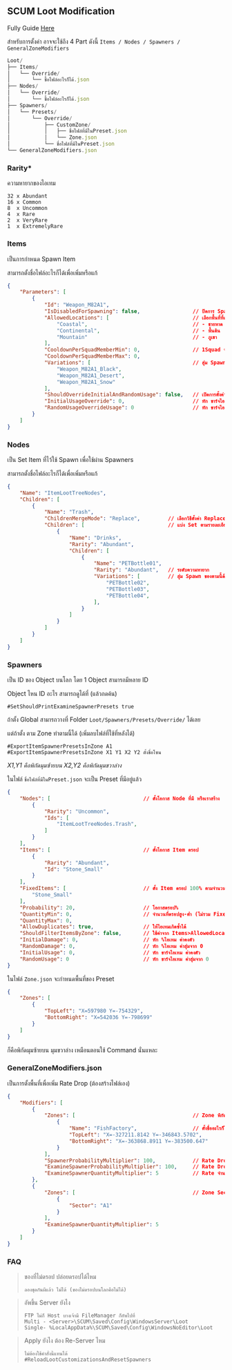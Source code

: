 ## SCUM Loot Modification

Fully Guide [Here](https://docs.google.com/document/d/1TIxj5OUnyrOvnXyEn3aigxLzTUQ-o-695luaaK2PTW0)

สำหรับการตั้งค่า อาจจะใช้ถึง 4 Part ดังนี้ `Items / Nodes / Spawners / GeneralZoneModifiers`
```js
Loot/
├── Items/
│   └── Override/
│       └── ชื้อไฟล์อะไรก็ได้.json
├── Nodes/
│   └── Override/
│       └── ชื้อไฟล์อะไรก็ได้.json
├── Spawners/
│   └── Presets/
│       └── Override/
│           ├── CustomZone/
│           │   ├── ชื่อไฟล์ที่มีในPreset.json
│           │   └── Zone.json
│           └── ชื่อไฟล์ที่มีในPreset.json
└── GeneralZoneModifiers.json
```
### Rarity*
ความหายากของไอเทม
```
32 x Abundant
16 x Common
8  x Uncommon
4  x Rare
2  x VeryRare
1  x ExtremelyRare
```

### Items

เป็นการกำหนด Spawn Item

สามารถตั้งชื่อไฟล์อะไรก็ได้เพื่อเพิ่มหรือแก้
```json
{
	"Parameters": [
		{
			"Id": "Weapon_M82A1",
			"IsDisabledForSpawning": false,                 // ปิดการ Spawn
			"AllowedLocations": [                           // เลือกพื้นที่ที่ดรอป
				"Coastal",                                  // - ชายหาด
				"Continental",                              // - พื้นดิน
				"Mountain"                                  // - ภูเขา
			],
			"CooldownPerSquadMemberMin": 0,                 // 1Squad จะไม่เจอไอเทมนี้อีกเลย (Min~Max)*members ชั่วโมง
			"CooldownPerSquadMemberMax": 0,
			"Variations": [                                 // สุ่ม Spawn ของตามนี้ด้วย
				"Weapon_M82A1_Black",
				"Weapon_M82A1_Desert",
				"Weapon_M82A1_Snow"
			],
			"ShouldOverrideInitialAndRandomUsage": false,   // เปิดการตั้งค่าด้านล่างทับ Presets
			"InitialUsageOverride": 0,                      // หัก ขาร์จไอเทม ค่าคงตัว
			"RandomUsageOverrideUsage": 0                   // หัก ขาร์จไอเทม ค่าสุ่มจาก 0
		}
    ]
}
```

### Nodes

เป็น Set Item ที่ไว้ใช้ Spawn เพื่อใช้ผ่าน Spawners

สามารถตั้งชื่อไฟล์อะไรก็ได้เพื่อเพิ่มหรือแก้
```json
{
	"Name": "ItemLootTreeNodes",
	"Children": [                                    
		{
			"Name": "Trash",
			"ChildrenMergeMode": "Replace",         // เลือกวิธีตั้งค่า Replace คือวางทับ UpdateOrAddคือรวม
			"Children": [                           // แบ่ง Set ตามรายละเอียด
				{
					"Name": "Drinks",
					"Rarity": "Abundant",
					"Children": [
						{
							"Name": "PETBottle01",
							"Rarity": "Abundant",   // ระดับความหายาก
							"Variations": [         // สุ่ม Spawn ของตามนี้ด้วย
                                "PETBottle02",
                                "PETBottle03",
                                "PETBottle04",
                            ],
						}
					]
				}
			]
		}
	]
}
```

### Spawners
เป็น ID ของ Object บนโลก โดย 1 Object สามารถมีหลาย ID

Object ไหน ID อะไร สามารถดูได้ที่ (แล้วกดค้น)
```
#SetShouldPrintExamineSpawnerPresets true 
```
ถ้าตั้ง Global สามารถวางที่ Folder `Loot/Spawners/Presets/Override/` ได้เลย

แต่ถ้าตั้ง ตาม Zone ทำตามนี้ได้ (เพิ่มลบไฟล์ที่ใช้ที่หลังได้)
```
#ExportItemSpawnerPresetsInZone A1
#ExportItemSpawnerPresetsInZone X1 Y1 X2 Y2 ตั้งชื่อโซน
```
_X1,Y1 คือพิกัดมุมซ้ายบน X2,Y2 คือพิกัดมุมขวาล่าง_

ในไฟล์ `ชื่อไฟล์ที่มีในPreset.json` จะเป็น Preset ที่มีอยู่แล้ว
```json
{   
    "Nodes": [                              // ตั้งโอกาส Node ที่มี หรือเราสร้าง
		{
			"Rarity": "Uncommon",
			"Ids": [
				"ItemLootTreeNodes.Trash",
			]
		}
	],
	"Items": [                              // ตั้งโอกาส Item ดรอป
		{
			"Rarity": "Abundant",
			"Id": "Stone_Small"             
		}
	],
	"FixedItems": [                         // ตั้ง Item ดรอป 100% ตามจำนวน (ซ้ำได้)
		"Stone_Small"
	],
	"Probability": 20,                      // โอกาสดรอป%
	"QuantityMin": 0,                       // จำนวนที่ดรอปสูง-ต่ำ (ไม่รวม Fixed)
	"QuantityMax": 0,
	"AllowDuplicates": true,                // ให้ไอเทมเกิดซ้ำได้
	"ShouldFilterItemsByZone": false,       // ใช้ค่าจาก Items>AllowedLocations
	"InitialDamage": 0,                     // หัก %ไอเทม ค่าคงตัว
	"RandomDamage": 0,                      // หัก %ไอเทม ค่าสุ่มจาก 0
	"InitialUsage": 0,                      // หัก ขาร์จไอเทม ค่าคงตัว
	"RandomUsage": 0                        // หัก ขาร์จไอเทม ค่าสุ่มจาก 0
}
```
ในไฟล์ `Zone.json` จะกำหนดพื้นที่ของ Preset
```json
{
	"Zones": [
		{
			"TopLeft": "X=597980 Y=-754329",
			"BottomRight": "X=542036 Y=-798699"
		}
	]
}
```
ก็คือพิกัดมุมซ้ายบน มุมขวาล่าง เหมือนตอนใช้ Command นั่นแหละ

### GeneralZoneModifiers.json

เป็นการตั้งพื้นที่เพื่อเพิ่ม Rate Drop (ต้องสร้างไฟล์เอง)
```json
{
	"Modifiers": [
		{
			"Zones": [                                      // Zone พิกัดซ้ายบน-ขวาล่าง
				{
					"Name": "FishFactory",                  // ตั้งชื่ออะไรก็ได้
					"TopLeft": "X=-327211.8142 Y=-346843.5702",
					"BottomRight": "X=-363868.8911 Y=-383500.647"
				}
			],
			"SpawnerProbabilityMultiplier": 100,            // Rate Drop พื้น
			"ExamineSpawnerProbabilityMultiplier": 100,     // Rate Drop ค้น
			"ExamineSpawnerQuantityMultiplier": 5           // Rate จำนวน ค้น
		},
		{
			"Zones": [                                      // Zone Sector
				{
					"Sector": "A1"
				}
			],
			"ExamineSpawnerQuantityMultiplier": 5
		}
	]
}
```

### FAQ
> ของที่ไม่ดรอป ปล่อยดรอปได้ไหม
> ``` 
> ลองชุดกันผีแล้ว ไม่ได้ (ของไม่ดรอปบนโลกคือไม่ได้)
> ```

> อัพขึ้น Server ยังไง
> ``` 
> FTP ไม่ก็ Host บางเจ้ามี FileManager ก็อัพไปที่
> Multi - <Server>\SCUM\Saved\Config\WindowsServer\Loot
> Single- %LocalAppData%\SCUM\Saved\Config\WindowsNoEditor\Loot
> ```

> Apply ยังไง ต้อง Re-Server ไหม
> ``` 
> ไม่ต้องใช้คำสั่งนี้แทนได้ 
> #ReloadLootCustomizationsAndResetSpawners
> ```